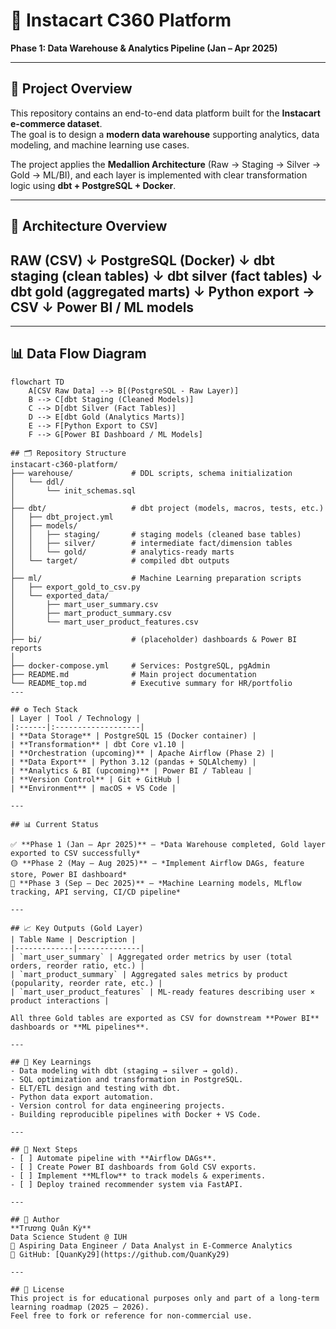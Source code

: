 # 🛒 Instacart C360 Platform
**Phase 1: Data Warehouse & Analytics Pipeline (Jan – Apr 2025)**  

---

## 📘 Project Overview  
This repository contains an end-to-end data platform built for the **Instacart e-commerce dataset**.  
The goal is to design a **modern data warehouse** supporting analytics, data modeling, and machine learning use cases.

The project applies the **Medallion Architecture** (Raw → Staging → Silver → Gold → ML/BI), and each layer is implemented with clear transformation logic using **dbt + PostgreSQL + Docker**.

---

## 🧱 Architecture Overview  
RAW (CSV)
↓
PostgreSQL (Docker)
↓
dbt staging (clean tables)
↓
dbt silver (fact tables)
↓
dbt gold (aggregated marts)
↓
Python export → CSV
↓
Power BI / ML models
---
---

## 📊 Data Flow Diagram  

```mermaid
flowchart TD
    A[CSV Raw Data] --> B[(PostgreSQL - Raw Layer)]
    B --> C[dbt Staging (Cleaned Models)]
    C --> D[dbt Silver (Fact Tables)]
    D --> E[dbt Gold (Analytics Marts)]
    E --> F[Python Export to CSV]
    F --> G[Power BI Dashboard / ML Models]

## 🗂️ Repository Structure  
instacart-c360-platform/
├── warehouse/             # DDL scripts, schema initialization
│   └── ddl/
│       └── init_schemas.sql
│
├── dbt/                   # dbt project (models, macros, tests, etc.)
│   ├── dbt_project.yml
│   ├── models/
│   │   ├── staging/       # staging models (cleaned base tables)
│   │   ├── silver/        # intermediate fact/dimension tables
│   │   └── gold/          # analytics-ready marts
│   └── target/            # compiled dbt outputs
│
├── ml/                    # Machine Learning preparation scripts
│   ├── export_gold_to_csv.py
│   └── exported_data/
│       ├── mart_user_summary.csv
│       ├── mart_product_summary.csv
│       └── mart_user_product_features.csv
│
├── bi/                    # (placeholder) dashboards & Power BI reports
│
├── docker-compose.yml     # Services: PostgreSQL, pgAdmin
├── README.md              # Main project documentation
└── README_top.md          # Executive summary for HR/portfolio
---

## ⚙️ Tech Stack  
| Layer | Tool / Technology |
|:------|:-------------------|
| **Data Storage** | PostgreSQL 15 (Docker container) |
| **Transformation** | dbt Core v1.10 |
| **Orchestration (upcoming)** | Apache Airflow (Phase 2) |
| **Data Export** | Python 3.12 (pandas + SQLAlchemy) |
| **Analytics & BI (upcoming)** | Power BI / Tableau |
| **Version Control** | Git + GitHub |
| **Environment** | macOS + VS Code |

---

## 📊 Current Status  

✅ **Phase 1 (Jan – Apr 2025)** – *Data Warehouse completed, Gold layer exported to CSV successfully*  
🟡 **Phase 2 (May – Aug 2025)** – *Implement Airflow DAGs, feature store, Power BI dashboard*  
🔵 **Phase 3 (Sep – Dec 2025)** – *Machine Learning models, MLflow tracking, API serving, CI/CD pipeline*

---

## 📈 Key Outputs (Gold Layer)
| Table Name | Description |
|-------------|--------------|
| `mart_user_summary` | Aggregated order metrics by user (total orders, reorder ratio, etc.) |
| `mart_product_summary` | Aggregated sales metrics by product (popularity, reorder rate, etc.) |
| `mart_user_product_features` | ML-ready features describing user × product interactions |

All three Gold tables are exported as CSV for downstream **Power BI** dashboards or **ML pipelines**.

---

## 🧠 Key Learnings  
- Data modeling with dbt (staging → silver → gold).  
- SQL optimization and transformation in PostgreSQL.  
- ELT/ETL design and testing with dbt.  
- Python data export automation.  
- Version control for data engineering projects.  
- Building reproducible pipelines with Docker + VS Code.  

---

## 🧩 Next Steps  
- [ ] Automate pipeline with **Airflow DAGs**.  
- [ ] Create Power BI dashboards from Gold CSV exports.  
- [ ] Implement **MLflow** to track models & experiments.  
- [ ] Deploy trained recommender system via FastAPI.  

---

## 👤 Author  
**Trương Quân Kỳ**  
Data Science Student @ IUH  
🎯 Aspiring Data Engineer / Data Analyst in E-Commerce Analytics  
📂 GitHub: [QuanKy29](https://github.com/QuanKy29)  

---

## 🏁 License  
This project is for educational purposes only and part of a long-term learning roadmap (2025 – 2026).  
Feel free to fork or reference for non-commercial use.


